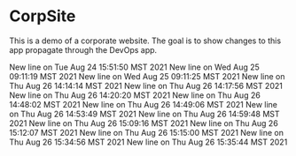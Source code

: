 # CorpSite

This is a demo of a corporate website.  The goal is to show changes to this app propagate through the DevOps app.

New line on Tue Aug 24 15:51:50 MST 2021
New line on Wed Aug 25 09:11:19 MST 2021
New line on Wed Aug 25 09:11:25 MST 2021
New line on Thu Aug 26 14:14:14 MST 2021
New line on Thu Aug 26 14:17:56 MST 2021
New line on Thu Aug 26 14:20:20 MST 2021
New line on Thu Aug 26 14:48:02 MST 2021
New line on Thu Aug 26 14:49:06 MST 2021
New line on Thu Aug 26 14:53:49 MST 2021
New line on Thu Aug 26 14:59:48 MST 2021
New line on Thu Aug 26 15:09:16 MST 2021
New line on Thu Aug 26 15:12:07 MST 2021
New line on Thu Aug 26 15:15:00 MST 2021
New line on Thu Aug 26 15:34:56 MST 2021
New line on Thu Aug 26 15:35:44 MST 2021
